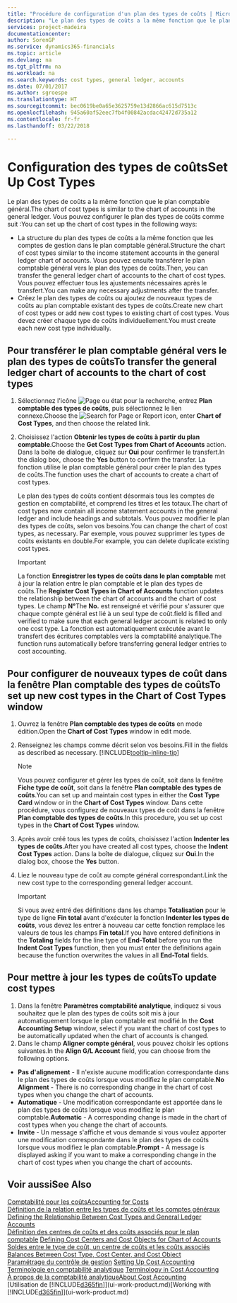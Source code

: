 ```yaml
---
title: "Procédure de configuration d'un plan des types de coûts | Microsoft Docs"
description: "Le plan des types de coûts a la même fonction que le plan comptable général."
services: project-madeira
documentationcenter: 
author: SorenGP
ms.service: dynamics365-financials
ms.topic: article
ms.devlang: na
ms.tgt_pltfrm: na
ms.workload: na
ms.search.keywords: cost types, general ledger, accounts
ms.date: 07/01/2017
ms.author: sgroespe
ms.translationtype: HT
ms.sourcegitcommit: bec0619be0a65e3625759e13d2866ac615d7513c
ms.openlocfilehash: 945a60af52eec7fb4f00842acdac42472d735a12
ms.contentlocale: fr-fr
ms.lasthandoff: 03/22/2018

---
```

# <a name="set-up-cost-types"></a><span data-ttu-id="bd221-103">Configuration des types de coûts</span><span class="sxs-lookup"><span data-stu-id="bd221-103">Set Up Cost Types</span></span>
<span data-ttu-id="bd221-104">Le plan des types de coûts a la même fonction que le plan comptable général.</span><span class="sxs-lookup"><span data-stu-id="bd221-104">The chart of cost types is similar to the chart of accounts in the general ledger.</span></span> <span data-ttu-id="bd221-105">Vous pouvez configurer le plan des types de coûts comme suit :</span><span class="sxs-lookup"><span data-stu-id="bd221-105">You can set up the chart of cost types in the following ways:</span></span>  

-   <span data-ttu-id="bd221-106">La structure du plan des types de coûts a la même fonction que les comptes de gestion dans le plan comptable général.</span><span class="sxs-lookup"><span data-stu-id="bd221-106">Structure the chart of cost types similar to the income statement accounts in the general ledger chart of accounts.</span></span> <span data-ttu-id="bd221-107">Vous pouvez ensuite transférer le plan comptable général vers le plan des types de coûts.</span><span class="sxs-lookup"><span data-stu-id="bd221-107">Then, you can transfer the general ledger chart of accounts to the chart of cost types.</span></span> <span data-ttu-id="bd221-108">Vous pouvez effectuer tous les ajustements nécessaires après le transfert.</span><span class="sxs-lookup"><span data-stu-id="bd221-108">You can make any necessary adjustments after the transfer.</span></span>  
-   <span data-ttu-id="bd221-109">Créez le plan des types de coûts ou ajoutez de nouveaux types de coûts au plan comptable existant des types de coûts.</span><span class="sxs-lookup"><span data-stu-id="bd221-109">Create new chart of cost types or add new cost types to existing chart of cost types.</span></span> <span data-ttu-id="bd221-110">Vous devez créer chaque type de coûts individuellement.</span><span class="sxs-lookup"><span data-stu-id="bd221-110">You must create each new cost type individually.</span></span>  

## <a name="to-transfer-the-general-ledger-chart-of-accounts-to-the-chart-of-cost-types"></a><span data-ttu-id="bd221-111">Pour transférer le plan comptable général vers le plan des types de coûts</span><span class="sxs-lookup"><span data-stu-id="bd221-111">To transfer the general ledger chart of accounts to the chart of cost types</span></span>  
1.  <span data-ttu-id="bd221-112">Sélectionnez l'icône ![Page ou état pour la recherche](media/ui-search/search_small.png "icône Page ou état pour la recherche"), entrez **Plan comptable des types de coûts**, puis sélectionnez le lien connexe.</span><span class="sxs-lookup"><span data-stu-id="bd221-112">Choose the ![Search for Page or Report](media/ui-search/search_small.png "Search for Page or Report icon") icon, enter **Chart of Cost Types**, and then choose the related link.</span></span>  
2.  <span data-ttu-id="bd221-113">Choisissez l'action **Obtenir les types de coûts à partir du plan comptable**.</span><span class="sxs-lookup"><span data-stu-id="bd221-113">Choose the **Get Cost Types from Chart of Accounts** action.</span></span> <span data-ttu-id="bd221-114">Dans la boîte de dialogue, cliquez sur **Oui** pour confirmer le transfert.</span><span class="sxs-lookup"><span data-stu-id="bd221-114">In the dialog box, choose the **Yes** button to confirm the transfer.</span></span> <span data-ttu-id="bd221-115">La fonction utilise le plan comptable général pour créer le plan des types de coûts.</span><span class="sxs-lookup"><span data-stu-id="bd221-115">The function uses the chart of accounts to create a chart of cost types.</span></span>  

    <span data-ttu-id="bd221-116">Le plan des types de coûts contient désormais tous les comptes de gestion en comptabilité, et comprend les titres et les totaux.</span><span class="sxs-lookup"><span data-stu-id="bd221-116">The chart of cost types now contain all income statement accounts in the general ledger and include headings and subtotals.</span></span> <span data-ttu-id="bd221-117">Vous pouvez modifier le plan des types de coûts, selon vos besoins.</span><span class="sxs-lookup"><span data-stu-id="bd221-117">You can change the chart of cost types, as necessary.</span></span> <span data-ttu-id="bd221-118">Par exemple, vous pouvez supprimer les types de coûts existants en double.</span><span class="sxs-lookup"><span data-stu-id="bd221-118">For example, you can delete duplicate existing cost types.</span></span>  

    > [!IMPORTANT]  
    >  <span data-ttu-id="bd221-119">La fonction **Enregistrer les types de coûts dans le plan comptable** met à jour la relation entre le plan comptable et le plan des types de coûts.</span><span class="sxs-lookup"><span data-stu-id="bd221-119">The **Register Cost Types in Chart of Accounts** function updates the relationship between the chart of accounts and the chart of cost types.</span></span> <span data-ttu-id="bd221-120">Le champ **N°**</span><span class="sxs-lookup"><span data-stu-id="bd221-120">The **No.**</span></span> <span data-ttu-id="bd221-121">est renseigné et vérifié pour s'assurer que chaque compte général est lié à un seul type de coût.</span><span class="sxs-lookup"><span data-stu-id="bd221-121">field is filled and verified to make sure that each general ledger account is related to only one cost type.</span></span> <span data-ttu-id="bd221-122">La fonction est automatiquement exécutée avant le transfert des écritures comptables vers la comptabilité analytique.</span><span class="sxs-lookup"><span data-stu-id="bd221-122">The function runs automatically before transferring general ledger entries to cost accounting.</span></span>  

## <a name="to-set-up-new-cost-types-in-the-chart-of-cost-types-window"></a><span data-ttu-id="bd221-123">Pour configurer de nouveaux types de coût dans la fenêtre Plan comptable des types de coûts</span><span class="sxs-lookup"><span data-stu-id="bd221-123">To set up new cost types in the Chart of Cost Types window</span></span>  
1.  <span data-ttu-id="bd221-124">Ouvrez la fenêtre **Plan comptable des types de coûts** en mode édition.</span><span class="sxs-lookup"><span data-stu-id="bd221-124">Open the **Chart of Cost Types** window in edit mode.</span></span>  
2.  <span data-ttu-id="bd221-125">Renseignez les champs comme décrit selon vos besoins.</span><span class="sxs-lookup"><span data-stu-id="bd221-125">Fill in the fields as described as necessary.</span></span> [!INCLUDE[tooltip-inline-tip](includes/tooltip-inline-tip_md.md)]

    > [!NOTE]  
    >  <span data-ttu-id="bd221-126">Vous pouvez configurer et gérer les types de coût, soit dans la fenêtre **Fiche type de coût**, soit dans la fenêtre **Plan comptable des types de coûts**.</span><span class="sxs-lookup"><span data-stu-id="bd221-126">You can set up and maintain cost types in either the **Cost Type Card** window or in the **Chart of Cost Types** window.</span></span> <span data-ttu-id="bd221-127">Dans cette procédure, vous configurez de nouveaux types de coût dans la fenêtre **Plan comptable des types de coûts**.</span><span class="sxs-lookup"><span data-stu-id="bd221-127">In this procedure, you set up cost types in the **Chart of Cost Types** window.</span></span>

3.  <span data-ttu-id="bd221-128">Après avoir créé tous les types de coûts, choisissez l'action **Indenter les types de coûts**.</span><span class="sxs-lookup"><span data-stu-id="bd221-128">After you have created all cost types, choose the **Indent Cost Types** action.</span></span> <span data-ttu-id="bd221-129">Dans la boîte de dialogue, cliquez sur **Oui**.</span><span class="sxs-lookup"><span data-stu-id="bd221-129">In the dialog box, choose the **Yes** button.</span></span>  
4.  <span data-ttu-id="bd221-130">Liez le nouveau type de coût au compte général correspondant.</span><span class="sxs-lookup"><span data-stu-id="bd221-130">Link the new cost type to the corresponding general ledger account.</span></span>  

    > [!IMPORTANT]  
    >  <span data-ttu-id="bd221-131">Si vous avez entré des définitions dans les champs **Totalisation** pour le type de ligne **Fin total** avant d'exécuter la fonction **Indenter les types de coûts**, vous devez les entrer à nouveau car cette fonction remplace les valeurs de tous les champs **Fin total**.</span><span class="sxs-lookup"><span data-stu-id="bd221-131">If you have entered definitions in the **Totaling** fields for the line type of **End-Total** before you run the **Indent Cost Types** function, then you must enter the definitions again because the function overwrites the values in all **End-Total** fields.</span></span>  

## <a name="to-update-cost-types"></a><span data-ttu-id="bd221-132">Pour mettre à jour les types de coûts</span><span class="sxs-lookup"><span data-stu-id="bd221-132">To update cost types</span></span>  
1.  <span data-ttu-id="bd221-133">Dans la fenêtre **Paramètres comptabilité analytique**, indiquez si vous souhaitez que le plan des types de coûts soit mis à jour automatiquement lorsque le plan comptable est modifié.</span><span class="sxs-lookup"><span data-stu-id="bd221-133">In the **Cost Accounting Setup** window, select if you want the chart of cost types to be automatically updated when the chart of accounts is changed.</span></span>  
2.  <span data-ttu-id="bd221-134">Dans le champ **Aligner compte général**, vous pouvez choisir les options suivantes.</span><span class="sxs-lookup"><span data-stu-id="bd221-134">In the **Align G/L Account** field, you can choose from the following options.</span></span>  

- <span data-ttu-id="bd221-135">**Pas d'alignement** - Il n'existe aucune modification correspondante dans le plan des types de coûts lorsque vous modifiez le plan comptable.</span><span class="sxs-lookup"><span data-stu-id="bd221-135">**No Alignment** - There is no corresponding change in the chart of cost types when you change the chart of accounts.</span></span>  
- <span data-ttu-id="bd221-136">**Automatique** - Une modification correspondante est apportée dans le plan des types de coûts lorsque vous modifiez le plan comptable.</span><span class="sxs-lookup"><span data-stu-id="bd221-136">**Automatic** - A corresponding change is made in the chart of cost types when you change the chart of accounts.</span></span>  
- <span data-ttu-id="bd221-137">**Invite** - Un message s'affiche et vous demande si vous voulez apporter une modification correspondante dans le plan des types de coûts lorsque vous modifiez le plan comptable.</span><span class="sxs-lookup"><span data-stu-id="bd221-137">**Prompt** - A message is displayed asking if you want to make a corresponding change in the chart of cost types when you change the chart of accounts.</span></span>  

## <a name="see-also"></a><span data-ttu-id="bd221-138">Voir aussi</span><span class="sxs-lookup"><span data-stu-id="bd221-138">See Also</span></span>  
[<span data-ttu-id="bd221-139">Comptabilité pour les coûts</span><span class="sxs-lookup"><span data-stu-id="bd221-139">Accounting for Costs</span></span>](finance-manage-cost-accounting.md)  
<span data-ttu-id="bd221-140">[Définition de la relation entre les types de coûts et les comptes généraux](finance-defining-the-relationship-between-cost-types-and-general-ledger-accounts.md) </span><span class="sxs-lookup"><span data-stu-id="bd221-140">[Defining the Relationship Between Cost Types and General Ledger Accounts](finance-defining-the-relationship-between-cost-types-and-general-ledger-accounts.md) </span></span>  
<span data-ttu-id="bd221-141">[Définition des centres de coûts et des coûts associés pour le plan comptable](finance-defining-cost-centers-and-cost-objects-for-chart-of-accounts.md) </span><span class="sxs-lookup"><span data-stu-id="bd221-141">[Defining Cost Centers and Cost Objects for Chart of Accounts](finance-defining-cost-centers-and-cost-objects-for-chart-of-accounts.md) </span></span>  
<span data-ttu-id="bd221-142">[Soldes entre le type de coût, un centre de coûts et les coûts associés](finance-balances-between-cost-type-cost-center-and-cost-object.md) </span><span class="sxs-lookup"><span data-stu-id="bd221-142">[Balances Between Cost Type, Cost Center, and Cost Object](finance-balances-between-cost-type-cost-center-and-cost-object.md) </span></span>  
<span data-ttu-id="bd221-143">[Paramétrage du contrôle de gestion](finance-set-up-cost-accounting.md) </span><span class="sxs-lookup"><span data-stu-id="bd221-143">[Setting Up Cost Accounting](finance-set-up-cost-accounting.md) </span></span>  
<span data-ttu-id="bd221-144">[Terminologie en comptabilité analytique](finance-terminology-in-cost-accounting.md) </span><span class="sxs-lookup"><span data-stu-id="bd221-144">[Terminology in Cost Accounting](finance-terminology-in-cost-accounting.md) </span></span>  
[<span data-ttu-id="bd221-145">À propos de la comptabilité analytique</span><span class="sxs-lookup"><span data-stu-id="bd221-145">About Cost Accounting</span></span>](finance-about-cost-accounting.md)  
<span data-ttu-id="bd221-146">[Utilisation de [!INCLUDE[d365fin](includes/d365fin_md.md)]](ui-work-product.md)</span><span class="sxs-lookup"><span data-stu-id="bd221-146">[Working with [!INCLUDE[d365fin](includes/d365fin_md.md)]](ui-work-product.md)</span></span>

